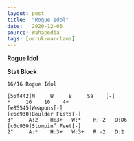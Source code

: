 ```yaml
---
layout: post
title:  "Rogue Idol"
date:   2020-12-05
source: Wahapedia
tags: [orruk-warclans]
---
```


**Rogue Idol**

**Stat Block**
```
16/16 Rogue Idol
```

```
[56f442]M     W     B     Sa    [-]
*     16    10    4+    
[e85545]Weapons[-]
[c6c930]Boulder Fists[-]
3"     A:2    H:3+   W:*    R:-2   D:D6  
[c6c930]Stompin’ Feet[-]
2"     A:*    H:3+   W:3+   R:-2   D:2   
```


